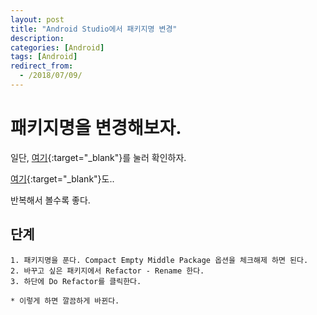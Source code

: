 ```yaml
---
layout: post
title: "Android Studio에서 패키지명 변경"
description: 
categories: [Android]
tags: [Android]
redirect_from:
  - /2018/07/09/
---
```


# 패키지명을 변경해보자.

일단, [여기](https://stackoverflow.com/questions/16804093/android-studio-rename-package){:target="_blank"}를 눌러 확인하자.

[여기](https://abhiandroid.com/androidstudio/how-to-change-package-name-android-studio.html){:target="_blank"}도..

반복해서 볼수록 좋다.

## 단계

```
1. 패키지명을 푼다. Compact Empty Middle Package 옵션을 체크해제 하면 된다.
2. 바꾸고 싶은 패키지에서 Refactor - Rename 한다.
3. 하단에 Do Refactor를 클릭한다.

* 이렇게 하면 깔끔하게 바뀐다.
```


